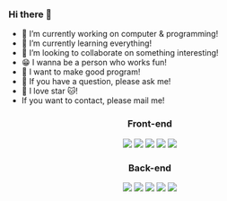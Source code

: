 ### Hi there 👋

- 🔭 I’m currently working on computer & programming!
- 🌱 I’m currently learning everything! 
- 👯 I’m looking to collaborate on something interesting!
- 😁 I wanna be a person who works fun!
- 👏 I want to make good program!
- 💁 If you have a question, please ask me!
- 🤩 I love star 🐱!
- If you want to contact, please mail me!

<h3 align="center">Front-end</h3>
<p align="center">
<img src="https://img.shields.io/badge/HTML5-E34F26?style=flat&logo=HTML5&logoColor=white"/></a>
<img src="https://img.shields.io/badge/CSS3-1572B6?style=flat&logo=CSS3&logoColor=white"/></a>
<img src="https://img.shields.io/badge/Bootstrap-7952B3?style=flat&logo=Bootstrap&logoColor=white"/></a>    
<img src="https://img.shields.io/badge/JavaScript-F7DF1E?style=flat&logo=JavaScript&logoColor=white"/></a>
<img src="https://img.shields.io/badge/jQuery-0769AD?style=flat&logo=jQuery&logoColor=white"/></a>
</p>

<h3 align="center">Back-end</h3>
<p align="center">
<img src="https://img.shields.io/badge/Python-3766AB?style=flat&logo=Python&logoColor=white"/></a>
<img src="https://img.shields.io/badge/Java-007396?style=flat&logo=Java&logoColor=white"/></a>
<img src="https://img.shields.io/badge/SpringBoot-6DB33F?style=flat&logo=SpringBoot&logoColor=white"/></a> 
<img src="https://img.shields.io/badge/MySQL-4479A1?style=flat&logo=MySQL&logoColor=white"/></a>   
<img src="https://img.shields.io/badge/Oracle-F80000?style=flat&logo=Oracle&logoColor=white"/></a>   
</p>
<br>
